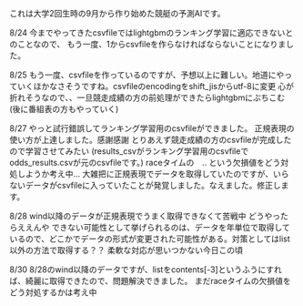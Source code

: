 これは大学2回生時の9月から作り始めた競艇の予測AIです。

8/24
	今までやってきたcsvfileではlightgbmのランキング学習に適応できないとのことなので、
	もう一度、1からcsvfileを作らなければならないことになりました。

8/25
	もう一度、csvfileを作っているのですが、予想以上に難しい。地道にやっていくほかなさそうですね。csvfileのencodingをshift_jisからutf-8に変更
	心が折れそうなので、、一旦競走成績の方の前処理ができたらlightgbmにぶちこむ
	(後に番組表の方もやっていく)

8/27
	やっと試行錯誤してランキング学習用のcsvfileができました。
	正規表現の使い方が上達しました。感謝感謝
	とりあえず競走成績の方のcsvfileが完成したので学習させてみたい
	(results_csvがランキング学習用のcsvfileでodds_results.csvが元のcsvfileです。)
	raceタイムの　.. という欠損値をどう対処しようか考え中...
	大雑把に正規表現でデータを取得していたのですが、いらないデータがcsvfileに入っていたことが発覚しました。なえました。修正します。

8/28
	wind以降のデータが正規表現でうまく取得できなくて苦戦中
	どうやったらええんや
	できない可能性として挙げられるのは、データを年単位で取得しているので、どこかでデータの形式が変更された可能性がある。対策としてはlist以外の方法で取得する？？
	柔軟な対応が思いつかない今日この頃

8/30
	8/28のwind以降のデータですが、listをcontents[-3]というふうにすれば、綺麗に取得できたので、問題解決できました。
	まだraceタイムの欠損値をどう対処するかは考え中